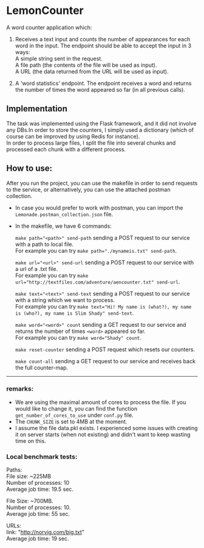 # LemonCounter

A word counter application which:
1. Receives a text input and counts the number of appearances for each word in the input.
The endpoint should be able to accept the input in 3 ways:  
A simple string sent in the request.  
A file path (the contents of the file will be used as input).  
A URL (the data returned from the URL will be used as input).

2.  A 'word statistics' endpoint. The endpoint receives a word and returns the number of times the word appeared so far 
(in all previous calls).


## Implementation
The task was implemented using the Flask framework, and it did not involve any DBs.In order to store the counters, 
I simply used a dictionary (which of course can be improved by using Redis for instance).  
In order to process large files, I split the file into several chunks and processed each chunk with a different process.

## How to use:
After you run the project, you can use the makefile in order to send requests to the service, or alternatively, 
you can use the attached postman collection.

- In case you would prefer to work with postman, you can import the `Lemonade.postman_collection.json` file. 

- In the makefile, we have 6 commands:  
  
    `make path="<path>" send-path` sending a POST request to our service with a path to local file.  
    For example you can try `make path="./mynameis.txt" send-path`.  
    
    `make url="<url>" send-url` sending a POST request to our service with a url of a .txt file.   
    For example you can try `make url="http://textfiles.com/adventure/aencounter.txt" send-url`.  
    
    `make text="<text>" send-text` sending a POST request to our service with a string which we want to process.   
    For example you can try `make text="Hi! My name is (what?), my name is (who?), my name is Slim Shady" send-text`.  
    
    `make word="<word>" count` sending a GET request to our service and returns the number of times `<word>` appeared so
     far.  
    For example you can try `make word="Shady" count`.  
    
    `make reset-counter` sending a POST request which resets our counters.  
    
    `make count-all` sending a GET request to our service and receives back the full counter-map.

 

 
--- 
### remarks:
-  We are using the maximal amount of cores to process the file.
If you would like to change it, you can find the function `get_number_of_cores_to_use` under `conf.py` file.
- The `CHUNK_SIZE` is set to 4MB at the moment.  
- I assume the file data.pkl exists. I experienced some issues with creating it on server starts (when not existing) and didn't want to keep wasting time on this.

### Local benchmark tests:

Paths:  
File size: ~225MB  
Number of processes: 10  
Average job time: 19.5 sec.

File Size: ~700MB.  
Number of processes: 10.  
Average job time: 55 sec.

URLs:   
link: "http://norvig.com/big.txt"  
Average job time: 19 sec.


